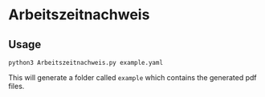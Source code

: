 # Arbeitszeitnachweis

## Usage

```
python3 Arbeitszeitnachweis.py example.yaml
```

This will generate a folder called `example` which contains the generated pdf files.

